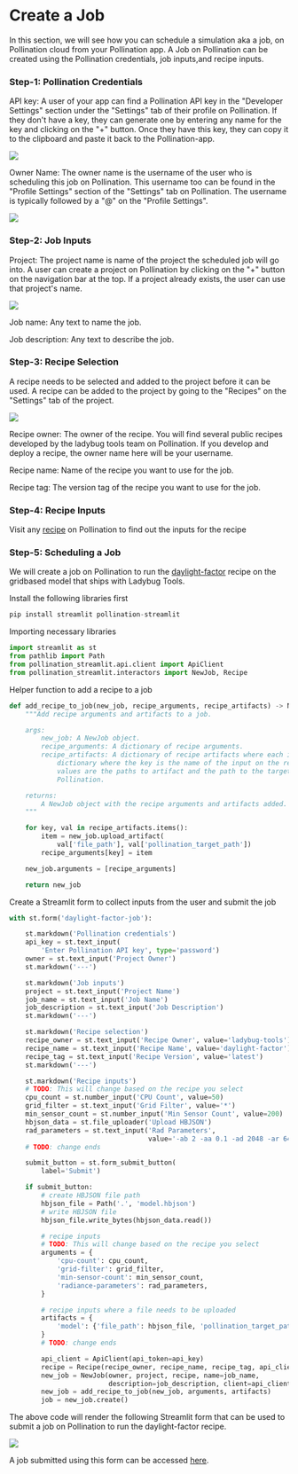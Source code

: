 # Create a Job

In this section, we will see how you can schedule a simulation aka a job, on Pollination cloud from your Pollination app. A Job on Pollination can be created using the Pollination credentials, job inputs,and recipe inputs.

### Step-1: Pollination Credentials

API key: A user of your app can find a Pollination API key in the "Developer Settings" section under the "Settings" tab of their profile on Pollination. If they don't have a key, they can generate one by entering any name for the key and clicking on the "+" button. Once they have this key, they can copy it to the clipboard and paste it back to the Pollination-app.

![](../.gitbook/assets/pollination-apps/api_key.png)

Owner Name: The owner name is the username of the user who is scheduling this job on Pollination. This username too can be found in the "Profile Settings" section of the "Settings" tab on Pollination. The username is typically followed by a "@" on the "Profile Settings".

![](../.gitbook/assets/pollination-apps/owner.png)

### Step-2: Job Inputs

Project: The project name is name of the project the scheduled job will go into. A user can create a project on Pollination by clicking on the "+" button on the navigation bar at the top. If a project already exists, the user can use that project's name.

![](../.gitbook/assets/pollination-apps/project.png)

Job name: Any text to name the job.&#x20;

Job description: Any text to describe the job.

### Step-3: Recipe Selection

A recipe needs to be selected and added to the project before it can be used. A recipe can be added to the project by going to the "Recipes" on the "Settings" tab of the project.

![](../.gitbook/assets/pollination-apps/recipe.png)

Recipe owner: The owner of the recipe. You will find several public recipes developed by the ladybug tools team on Pollination. If you develop and deploy a recipe, the owner name here will be your username.&#x20;

Recipe name: Name of the recipe you want to use for the job.&#x20;

Recipe tag: The version tag of the recipe you want to use for the job.

### Step-4: Recipe Inputs

Visit any [recipe](https://app.pollination.cloud/recipes) on Pollination to find out the inputs for the recipe

### Step-5: Scheduling a Job

We will create a job on Pollination to run the [daylight-factor](https://app.pollination.cloud/ladybug-tools/recipes/daylight-factor) recipe on the gridbased model that ships with Ladybug Tools.

Install the following libraries first

```python
pip install streamlit pollination-streamlit
```

Importing necessary libraries

```python
import streamlit as st
from pathlib import Path
from pollination_streamlit.api.client import ApiClient
from pollination_streamlit.interactors import NewJob, Recipe
```

Helper function to add a recipe to a job

```python
def add_recipe_to_job(new_job, recipe_arguments, recipe_artifacts) -> NewJob:
    """Add recipe arguments and artifacts to a job.

    args:
        new_job: A NewJob object.
        recipe_arguments: A dictionary of recipe arguments.
        recipe_artifacts: A dictionary of recipe artifacts where each items is a
            dictionary where the key is the name of the input on the recipe and the
            values are the paths to artifact and the path to the target folder on
            Pollination.

    returns:
        A NewJob object with the recipe arguments and artifacts added.
    """

    for key, val in recipe_artifacts.items():
        item = new_job.upload_artifact(
            val['file_path'], val['pollination_target_path'])
        recipe_arguments[key] = item

    new_job.arguments = [recipe_arguments]

    return new_job
```

Create a Streamlit form to collect inputs from the user and submit the job

```python
with st.form('daylight-factor-job'):

    st.markdown('Pollination credentials')
    api_key = st.text_input(
        'Enter Pollination API key', type='password')
    owner = st.text_input('Project Owner')
    st.markdown('---')

    st.markdown('Job inputs')
    project = st.text_input('Project Name')
    job_name = st.text_input('Job Name')
    job_description = st.text_input('Job Description')
    st.markdown('---')

    st.markdown('Recipe selection')
    recipe_owner = st.text_input('Recipe Owner', value='ladybug-tools')
    recipe_name = st.text_input('Recipe Name', value='daylight-factor')
    recipe_tag = st.text_input('Recipe Version', value='latest')
    st.markdown('---')

    st.markdown('Recipe inputs')
    # TODO: This will change based on the recipe you select
    cpu_count = st.number_input('CPU Count', value=50)
    grid_filter = st.text_input('Grid Filter', value='*')
    min_sensor_count = st.number_input('Min Sensor Count', value=200)
    hbjson_data = st.file_uploader('Upload HBJSON')
    rad_parameters = st.text_input('Rad Parameters',
                                   value='-ab 2 -aa 0.1 -ad 2048 -ar 64')
    # TODO: change ends

    submit_button = st.form_submit_button(
        label='Submit')

    if submit_button:
        # create HBJSON file path
        hbjson_file = Path('.', 'model.hbjson')
        # write HBJSON file
        hbjson_file.write_bytes(hbjson_data.read())

        # recipe inputs
        # TODO: This will change based on the recipe you select
        arguments = {
            'cpu-count': cpu_count,
            'grid-filter': grid_filter,
            'min-sensor-count': min_sensor_count,
            'radiance-parameters': rad_parameters,
        }

        # recipe inputs where a file needs to be uploaded
        artifacts = {
            'model': {'file_path': hbjson_file, 'pollination_target_path': ''}
        }
        # TODO: change ends

        api_client = ApiClient(api_token=api_key)
        recipe = Recipe(recipe_owner, recipe_name, recipe_tag, api_client)
        new_job = NewJob(owner, project, recipe, name=job_name,
                         description=job_description, client=api_client)
        new_job = add_recipe_to_job(new_job, arguments, artifacts)
        job = new_job.create()
```

The above code will render the following Streamlit form that can be used to submit a job on Pollination to run the daylight-factor recipe.

![](../.gitbook/assets/pollination-apps/create_job.png)

A job submitted using this form can be accessed [here](https://app.pollination.cloud/devang/projects/demo/jobs/53498657-5da8-4308-86ce-e9fb4b9c0fc8).
